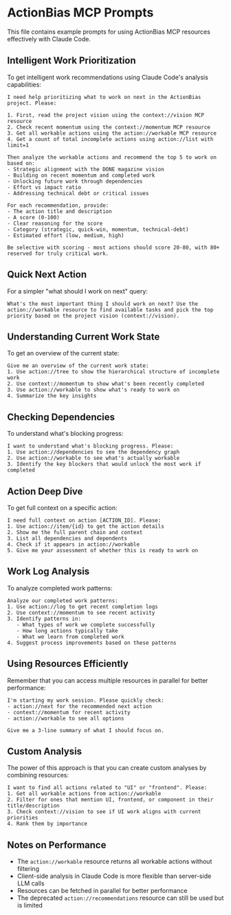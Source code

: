 # ActionBias MCP Prompts

This file contains example prompts for using ActionBias MCP resources effectively with Claude Code.

## Intelligent Work Prioritization

To get intelligent work recommendations using Claude Code's analysis capabilities:

```
I need help prioritizing what to work on next in the ActionBias project. Please:

1. First, read the project vision using the context://vision MCP resource
2. Check recent momentum using the context://momentum MCP resource  
3. Get all workable actions using the action://workable MCP resource
4. Get a count of total incomplete actions using action://list with limit=1

Then analyze the workable actions and recommend the top 5 to work on based on:
- Strategic alignment with the DONE magazine vision
- Building on recent momentum and completed work
- Unlocking future work through dependencies
- Effort vs impact ratio
- Addressing technical debt or critical issues

For each recommendation, provide:
- The action title and description
- A score (0-100) 
- Clear reasoning for the score
- Category (strategic, quick-win, momentum, technical-debt)
- Estimated effort (low, medium, high)

Be selective with scoring - most actions should score 20-80, with 80+ reserved for truly critical work.
```

## Quick Next Action

For a simpler "what should I work on next" query:

```
What's the most important thing I should work on next? Use the action://workable resource to find available tasks and pick the top priority based on the project vision (context://vision).
```

## Understanding Current Work State

To get an overview of the current state:

```
Give me an overview of the current work state:
1. Use action://tree to show the hierarchical structure of incomplete work
2. Use context://momentum to show what's been recently completed
3. Use action://workable to show what's ready to work on
4. Summarize the key insights
```

## Checking Dependencies

To understand what's blocking progress:

```
I want to understand what's blocking progress. Please:
1. Use action://dependencies to see the dependency graph
2. Use action://workable to see what's actually workable
3. Identify the key blockers that would unlock the most work if completed
```

## Action Deep Dive

To get full context on a specific action:

```
I need full context on action [ACTION_ID]. Please:
1. Use action://item/{id} to get the action details
2. Show me the full parent chain and context
3. List all dependencies and dependents
4. Check if it appears in action://workable
5. Give me your assessment of whether this is ready to work on
```

## Work Log Analysis

To analyze completed work patterns:

```
Analyze our completed work patterns:
1. Use action://log to get recent completion logs
2. Use context://momentum to see recent activity
3. Identify patterns in:
   - What types of work we complete successfully
   - How long actions typically take
   - What we learn from completed work
4. Suggest process improvements based on these patterns
```

## Using Resources Efficiently

Remember that you can access multiple resources in parallel for better performance:

```
I'm starting my work session. Please quickly check:
- action://next for the recommended next action
- context://momentum for recent activity  
- action://workable to see all options

Give me a 3-line summary of what I should focus on.
```

## Custom Analysis

The power of this approach is that you can create custom analyses by combining resources:

```
I want to find all actions related to "UI" or "frontend". Please:
1. Get all workable actions from action://workable
2. Filter for ones that mention UI, frontend, or component in their title/description
3. Check context://vision to see if UI work aligns with current priorities
4. Rank them by importance
```

## Notes on Performance

- The `action://workable` resource returns all workable actions without filtering
- Client-side analysis in Claude Code is more flexible than server-side LLM calls
- Resources can be fetched in parallel for better performance
- The deprecated `action://recommendations` resource can still be used but is limited